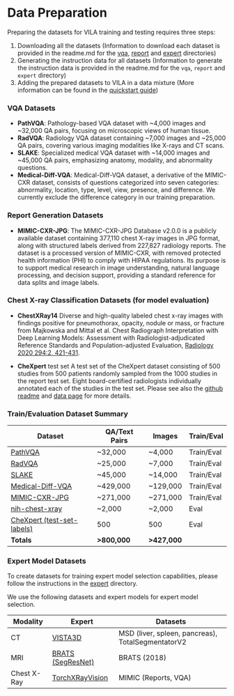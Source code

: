 # Data Preparation

Preparing the datasets for VILA training and testing requires three steps:
1. Downloading all the datasets (Information to download each dataset is provided in the readme.md for the [vqa](./vqa/README.md), [report](./report/README.md) and [expert](./experts/README.md) directories)
2. Generating the instruction data for all datasets (Information to generate the instruction data is provided in the readme.md for the `vqa`, `report` and `expert` directory)
3. Adding the prepared datasets to VILA in a data mixture (More information can be found in the [quickstart guide](../train/README.md))

### VQA Datasets
- **PathVQA**: Pathology-based VQA dataset with ~4,000 images and ~32,000 QA pairs, focusing on microscopic views of human tissue.
- **RadVQA**: Radiology VQA dataset containing ~7,000 images and ~25,000 QA pairs, covering various imaging modalities like X-rays and CT scans.
- **SLAKE**: Specialized medical VQA dataset with ~14,000 images and ~45,000 QA pairs, emphasizing anatomy, modality, and abnormality questions.
- **Medical-Diff-VQA**: Medical-Diff-VQA dataset, a derivative of the MIMIC-CXR dataset, consists of questions categorized into seven categories: abnormality, location, type, level, view, presence, and difference. We currently exclude the difference category in our training preparation.

### Report Generation Datasets

- **MIMIC-CXR-JPG**: The MIMIC-CXR-JPG Database v2.0.0 is a publicly available dataset containing 377,110 chest X-ray images in JPG format, along with structured labels derived from 227,827 radiology reports. The dataset is a processed version of MIMIC-CXR, with removed protected health information (PHI) to comply with HIPAA regulations. Its purpose is to support medical research in image understanding, natural language processing, and decision support, providing a standard reference for data splits and image labels.

### Chest X-ray Classification Datasets (for model evaluation)

- **ChestXRay14**
Diverse and high-quality labeled chest x-ray images with findings positive for pneumothorax, opacity, nodule or mass, or fracture from Majkowska and Mittal et al. Chest Radiograph Interpretation with Deep Learning Models: Assessment with Radiologist-adjudicated Reference Standards and Population-adjusted Evaluation, [Radiology 2020 294:2, 421-431](https://pubs.rsna.org/doi/10.1148/radiol.2019191293).

- **CheXpert** test set
A test set of the CheXpert dataset consisting of 500 studies from 500 patients randomly sampled from the 1000 studies in the report test set. Eight board-certified radiologists individually annotated each of the studies in the test set. Please see also the [github readme](https://github.com/rajpurkarlab/cheXpert-test-set-labels) and [data page](https://stanfordaimi.azurewebsites.net/datasets/23c56a0d-15de-405b-87c8-99c30138950c) for more details.

### Train/Evaluation Dataset Summary

| Dataset                                                                                                              | QA/Text Pairs | Images       |     Train/Eval    |
|----------------------------------------------------------------------------------------------------------------------|---------------|--------------|-------------------|
| [PathVQA](https://huggingface.co/datasets/flaviagiammarino/path-vqa)                                                 | ~32,000       | ~4,000       |     Train/Eval    |
| [RadVQA](https://osf.io/89kps/)                                                                                      | ~25,000       | ~7,000       |     Train/Eval    |
| [SLAKE](https://www.med-vqa.com/slake/)                                                                              | ~45,000       | ~14,000      |     Train/Eval    |
| [Medical-Diff-VQA](https://physionet.org/content/medical-diff-vqa/1.0.0)                                             | ~429,000      | ~129,000     |     Train/Eval    |
| [MIMIC-CXR-JPG](https://physionet.org/content/mimic-cxr-jpg/2.1.0/)                                                  | ~271,000      | ~271,000     |     Train/Eval    |
| [nih-chest-xray](https://cloud.google.com/healthcare-api/docs/resources/public-datasets/nih-chest#additional_labels) | ~2,000        | ~2,000       |     Eval          |
| [CheXpert (test-set-labels)](https://github.com/rajpurkarlab/cheXpert-test-set-labels)                               | 500           | 500          |     Eval          |
| **Totals**                                                                                                           | **>800,000**  | **>427,000** |                   |

### Expert Model Datasets
To create datasets for training expert model selection capabilities, please follow the instructions in the [expert](./experts/README.md) directory.

We use the following datasets and expert models for expert model selection.

|     Modality       | Expert                                                                                                 | Datasets                                            |
|--------------------|--------------------------------------------------------------------------------------------------------|-----------------------------------------------------|
|     CT             | [VISTA3D](https://github.com/Project-MONAI/model-zoo/tree/dev/models/vista3d)                          | MSD (liver, spleen,   pancreas), TotalSegmentatorV2 |
|     MRI            | [BRATS (SegResNet)](https://github.com/Project-MONAI/model-zoo/tree/dev/models/brats_mri_segmentation) | BRATS (2018)                                        |
|     Chest X-Ray    | [TorchXRayVision](https://github.com/mlmed/torchxrayvision)                                            | MIMIC (Reports, VQA)                                |
